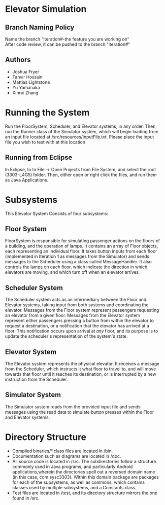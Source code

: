 # Elevator Simulation

## Branch Naming Policy
Name the branch "iteration#-the feature you are working on"  
After code review, it can be pushed to the branch "iteration#"

## Authors
- Joshua Fryer
- Tanvir Hossain
- Mattias Lightstone
- Yu Yamanaka
- Xinrui Zhang


# Running the System
Run the FloorSystem, Scheduler, and Elevator systems, in any order. Then, run the
Runner class of the Simulator system, which will begin loading from an input file located at
/src/resources/inputFile.txt. Please place the input file you wish to test
with at this location.

## Running from Eclipse
In Eclipse, to to File -> Open Projects from File System, and select the root
(3303-L4G5) folder. Then, either open or right click the files, and run them
as Java Applications.

# Subsystems
This Elevator System Consists of four subsystems:
## Floor System
FloorSystem is responsible for simulating passenger actions on the floors of
a building, and the operation of lamps. It contains an array of Floor objects,
each representing an individual floor. It takes button inputs from each floor
(implemented in Iteration 1 as messages from the Simulator) and sends messages
to the Scheduler using a class called MessageHandler.
It also controls the lamps on each floor, which indicate the direction in which
elevators are moving, and which turn off when an elevator arrives. 

## Scheduler System
The Scheduler system acts as an intermediary between the Floor and Elevator
systems, taking input from both systems and coordinating the elevator.
Messages from the Floor system represent passengers requesting an elevator from
a given floor.
Messages from the Elevator system represent either passengers pressing a
button from within the elevator to request a destination, or a notification
that the elevator has arrived at a floor. This notification occurs upon
arrival at _any_ floor, and its purpose is to update the scheduler's
representation of the system's state.

## Elevator System
The Elevator system represents the physical elevator. It receives a message
from the Scheduler, which instructs it what floor to travel to, and will
move towards that floor until it reaches its destination, or is interrupted by
a new instruction from the Scheduler.

## Simulator System
The Simulator system reads from the provided input file and sends messages
using the read data to simulate button presses within the Floor and Elevator
systems. 

# Directory Structure
- Compiled binaries/*.class files are located in /bin.
- Documentation such as diagrams are located in /doc.
- All source code is located in /src. The subdirectories follow a structure.
commonly used in Java programs, and particularly Android applications,wherein
the directories spell out a reversed domain name (in this case, com.sysc3303).
Within this domain package are packages for each of the subsystems, as well as
commons, which contains classes used by multiple subsystems, and a Constants
class.
- Test files are located in /test, and its directory structure mirrors the one
found in /src.
